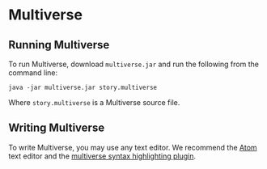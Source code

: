 Multiverse
==========

Running Multiverse
------------------

To run Multiverse, download `multiverse.jar` and run the following from the command line: 

`java -jar multiverse.jar story.multiverse`

Where `story.multiverse` is a Multiverse source file.

Writing Multiverse
------------------

To write Multiverse, you may use any text editor.  We recommend the [Atom](https://atom.io) text editor and the [multiverse syntax highlighting plugin](https://github.com/drewctaylor/language-multiverse).
